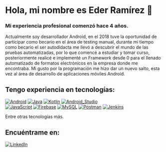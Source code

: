 # Hola, mi nombre es Eder Ramírez 👋
### Mi experiencia profesional comenzó hace 4 años.

Actualmente soy desarrollador Android, en el 2018 tuve la oportunidad de participar como becario en el área de testing manual, durante mi tiempo como becario el ser autodidacta me llevó a descubrir el mundo de las pruebas automatizadas, por lo que comencé a estudiar y tomar curso, posteriormente realicé e implementé un Framework desde 0 para el llenado automatizado de formatos electrónicos en la empresa donde me encontraba. Mi gusto por la programación me hizo dar un nuevo salto, esta vez al área de desarrollo de aplicaciones móviles Android.

## Tengo experiencia en tecnologías:
[![Android](https://img.shields.io/badge/Android-3DDC84?style=for-the-badge&logo=android&logoColor=white&labelColor=101010)]()
[![Java](https://img.shields.io/badge/Java-007396?style=for-the-badge&logo=java&logoColor=white&labelColor=101010)]()
[![Kotlin](https://img.shields.io/badge/Kotlin-0095D5?style=for-the-badge&logo=kotlin&logoColor=white&labelColor=101010)]()
[![Android_Studio](https://img.shields.io/badge/Android_Studio-3DDC84?style=for-the-badge&logo=android-studio&logoColor=white&labelColor=101010)]()
</br>
[![JavaScript](https://img.shields.io/badge/JavaScript-F7DF1E?style=for-the-badge&logo=javascript&logoColor=white&labelColor=101010)]()
[![Firebase](https://img.shields.io/badge/Firebase-FFCA28?style=for-the-badge&logo=firebase&logoColor=white&labelColor=101010)]()
[![MySQL](https://img.shields.io/badge/MySQL-4479A1?style=for-the-badge&logo=mysql&logoColor=white&labelColor=101010)]()
[![Postman](https://img.shields.io/badge/Postman-FA7343?style=for-the-badge&logo=postman&logoColor=white&labelColor=101010)]()
[![Jenkins](https://img.shields.io/badge/Jenkins-0095D5?style=for-the-badge&logo=Jenkins&logoColor=white&labelColor=101010)]()
</br>

Entre otras tecnologías más.

## Encuéntrame en:

[![LinkedIn](https://img.shields.io/badge/LinkedIn-Eder_Jossimar_Ramírez_León-0077B5?style=for-the-badge&logo=linkedin&logoColor=white&labelColor=101010)](www.linkedin.com/in/eder-jossimar-ramírez-león)

